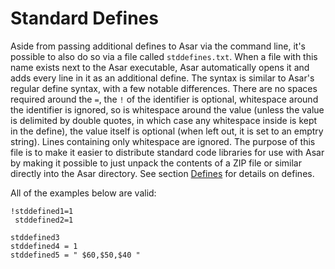 # Standard Defines

Aside from passing additional defines to Asar via the command line, it's possible to also do so via a file called `stddefines.txt`. When a file with this name exists next to the Asar executable, Asar automatically opens it and adds every line in it as an additional define. The syntax is similar to Asar's regular define syntax, with a few notable differences. There are no spaces required around the `=`, the `!` of the identifier is optional, whitespace around the identifier is ignored, so is whitespace around the value (unless the value is delimited by double quotes, in which case any whitespace inside is kept in the define), the value itself is optional (when left out, it is set to an emptry string). Lines containing only whitespace are ignored. The purpose of this file is to make it easier to distribute standard code libraries for use with Asar by making it possible to just unpack the contents of a ZIP file or similar directly into the Asar directory. See section [Defines](./defines.md) for details on defines.

All of the examples below are valid:

```
!stddefined1=1
 stddefined2=1

stddefined3
stddefined4 = 1 
stddefined5 = " $60,$50,$40 "
```
